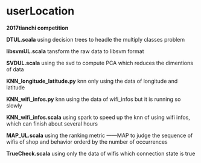 # userLocation
**2017tianchi competition**

**DTUL.scala**
      using decision trees to headle the multiply classes problem
      
**libsvmUL.scala**
      tansform the raw data to libsvm format

**SVDUL.scala**
      using the svd to compute PCA which reduces the dimentions of data

**KNN_longitude_latitude.py**
      knn only using the data of longitude and latitude

**KNN_wifi_infos.py**
      knn using the data of wifi_infos but it is running so slowly

**KNN_wifi_infos.scala**
      using spark to speed up the knn of using wifi infos, which can finish about several hours

**MAP_UL.scala**
      using the ranking metric ——MAP to judge the sequence of wifis of shop and behavior orderd by the number of occurrences

**TrueCheck.scala**
      using only the data of wifis which connection state is true
